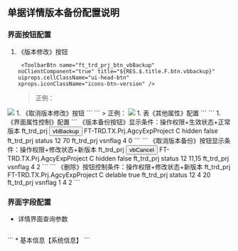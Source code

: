 ## 单据详情版本备份配置说明

### 界面按钮配置

1. 《版本修改》按钮
	```
	 <ToolbarBtn name="ft_trd_prj_btn_vbBackup"    noClientComponent="true" title="${RES.$.title.F.btn.vbbackup}" uiprops.cellClassName="ui-head-btn"        xprops.iconClassName="icons-btn-version" />
	```
	> 正例：
<img src='help/FT-CODE/images/FTVBHistory/0001.png' />
1. 《取消版本修改》按钮
	```
	<ToolbarBtn name="ft_trd_prj_btn_vbCancel"    noClientComponent="true" title="${RES.$.title.F.btn.vbcancel}"      uiprops.cellClassName="ui-head-btn" xprops.iconClassName="icons-btn-version" /> 
	```
	> 正例：
<img src='help/FT-CODE/images/FTVBHistory/0002.png' />
1. 表《其他属性》配置
	```
	<attrs>
            <attr type="203" name="vbBackup" title="${RES.$.title.F.btn.vbbackup}" _rlog="true" />
            <attr type="203" name="vbCancel" title="${RES.$.title.F.btn.vbcancel}" _rlog="true" />
        </attrs>
	```
1. 《界面属性控制》配置
	```
	《版本备份按钮》显示条件：操作权限+生效状态+正常版本
	<UIOpts>
		<uiname>ft_trd_prj</uiname>
		<button>vbBackup</button>
		<sheetcode>FT-TRD.TX.Prj.AgcyExpProject</sheetcode>
		<dataOpids>C</dataOpids><!-- 注意使用dataOpids -->
		<ctrlFields>hidden</ctrlFields>
		<setValue>false</setValue>
		<UIVals>
			<uiname>ft_trd_prj</uiname>
			<colname>status</colname>
			<sqltype>12</sqltype>
			<matchValue>70</matchValue>
		</UIVals>
		<UIVals>
			<uiname>ft_trd_prj</uiname>
			<colname>vsnflag</colname>
			<sqltype>4</sqltype>
			<matchValue>0</matchValue>
		</UIVals>
	</UIOpts>
```
```
	《取消版本备份》按钮显示条件：操作权限+修改状态+新版本
	<UIOpts>
		<uiname>ft_trd_prj</uiname>
		<button>vbCancel</button>
		<sheetcode>FT-TRD.TX.Prj.AgcyExpProject</sheetcode>
		<dataOpids>C</dataOpids><!-- 注意使用dataOpids -->
		<ctrlFields>hidden</ctrlFields>
		<setValue>false</setValue>
		<UIVals>
			<uiname>ft_trd_prj</uiname>
			<colname>status</colname>
			<sqltype>12</sqltype>
			<matchValue>11,15</matchValue>
		</UIVals>
		<UIVals>
			<uiname>ft_trd_prj</uiname>
			<colname>vsnflag</colname>
			<sqltype>4</sqltype>
			<matchValue>2</matchValue>
		</UIVals>
	</UIOpts>
	```
	```
	《删除》按钮控制条件：操作权限+修改状态+新版本<!-- 注意版本备份数据不允许删除，只允许取消版本备份 -->
	<UIOpts>
		<uiname>ft_trd_prj</uiname>
		<sheetcode>FT-TRD.TX.Prj.AgcyExpProject</sheetcode>
		<dataOpids>C</dataOpids> <!-- 注意使用dataOpids -->
		<ctrlFields>delable</ctrlFields>
		<setValue>true</setValue>
		<UIVals>
			<uiname>ft_trd_prj</uiname>
			<colname>status</colname>
			<sqltype>12</sqltype>
			<matchMode>4</matchMode>
			<matchValue>20</matchValue>
		</UIVals>
		<UIVals>
			<uiname>ft_trd_prj</uiname>
			<colname>vsnflag</colname>
			<negmatch>1</negmatch>
			<sqltype>4</sqltype>
			<matchValue>2</matchValue>
		</UIVals>
	</UIOpts>
	```
	
### 界面字段配置

* 详情界面查询参数
	```
<c name="vsn" title="${RES.$.vsn}" sqltype="4" />
	```
* 基本信息【系统信息】
	```
<c name="vsn" title="${RES.$.vsn}"   sqltype="4" width="${RES.FT-CODE.D.BR.CW.vsn}" rdonly="true" />
<c name="vsnflag" title="${RES.$.vsnflag}"    sqltype="4" width="60" rdonly="true" hidden="true" />
	```

### 单据状态配置

* 单据状态码表
	```
必须配置版本备份状态【11：修改】
	```

### 系统功能监听配置

* 系统功能UI
```
 <Groups id="版本备份">
        <Functions>
            <Functype>SN-PLAT.JS</Functype>
            <Subtype>2</Subtype>
            <Funcimpl>#new snsoft.ft.comm.vnbk.FTVersionBackupListener({sheetCode:'FT-TRD.TX.Prj.AgcyExpProject'})</Funcimpl><!--sheetCode:单据编号-->
            <Remark>版本备份</Remark>
        </Functions>
    </Groups>
```
* 系统功能SV
```
    <Functions>
        <Functype>SN-PLAT.SV</Functype>
        <Subtype>1</Subtype>
        <Funcimpl><![CDATA[
        SN-PLAT.VersionBackupFunctionListener
        ]]></Funcimpl>
        <Remark>版本备份</Remark>
    </Functions>
```

### 表结构

1. 建表文件
	* 表结构强制存在字段
```
<column name="vsn" title="版本号" type="SMALLINT"/>
<column name="vsnflag" title="版本标记" type="SMALLINT"/>
<c name="ratifydate" title="生效时间"  sqltype="91" rdonly="true" newLine="true" hidden="true"/>
<c name="curratifydate" title="生效时间"  sqltype="91" rdonly="true"/>
```
	* 版本备份表表结构
```
	 <table id="33040" name="ft_trd_prj_vb" title="项目 " datasrcid="FT-TRD_W" rdatasrcid="FT-TRD_R"   storegrp="SNFTTRDDATA_TBS">
           <columns cpFromTable="ft_trd_prj"/> 
    </table>
```
1. 字段说明
	* 版本备份表表结构vsn说明	
	```
	代表本条数据的版本号
	```
	* 版本备份表表结构vsnflag说明	
	```
	0：正常版本
	1：老版本
	2：新版本
	3：历史版本
	6：自动备份（禁止手工取消备份）（也属于新版本）
	```		
	* ratifydate字段说明	
	```
	版本号为1的数据生效时间
	```
	* curratifydate字段说明	
	```
	当前版本的数据生效时间
	```		
	* 版本备份常量类
	```
	snsoft.plat.bas.sheet.vnbk.service.VBConst
	```
1. VO实体类
	* 实体类
```
必须实现接口snsoft.plat.bas.sheet.vnbk.vo.VersionBackupVO
vsn:默认值[1],vsnflag:默认值[0]
重写方法getVsnflag()，setVsnflag(Integer vsnflag)
```
	* 查询服务接口
```
查询服务接口参数对象必须实现接口snsoft.plat.bas.sheet.vnbk.service.VBVersionParams
重写方法getInnerCode()
```

### XML配置的配置说明
1. 版本备份配置文件
	* 配置文件目录
```
src/main/resources/cfg/res/vnbk
```
	* 配置文件名称
```
单据编号.xml
```
	* 配置文件样例
```
<?xml version="1.0" encoding="UTF-8"?>
<VersionBackupDef xmlns="http://www.snsoft.com.cn/schema/VersionBackupDef" xsi:schemaLocation="http://www.snsoft.com.cn/schema/VersionBackupDef http://www.snsoft.com.cn/schema/VersionBackupDef.xsd" xmlns:xsi="http://www.w3.org/2001/XMLSchema-instance">
    <Title>标题</Title>
    <Listeners><![CDATA[
        版本备份监听
    ]]></Listeners>
    <TacFormula><![CDATA[
        版本备份Tac监听
    ]]></TacFormula>
    <Remark><![CDATA[
        版本备份说明
    ]]></Remark>
    <Details>
        <NoBackupTableName>不备份表名</NoBackupTableName>
        <NoBackupColumnName>不备份列名</NoBackupColumnName>
    </Details>
    <Details>
        <NoBackupTableName>不备份表名</NoBackupTableName>
        <NoBackupColumnName>*</NoBackupColumnName>
    </Details>
</VersionBackupDef>
```
	* 业务层单据必须配置的Listeners处理
```
 #SN-PLAT.StatusVersionBackupListener<!--处理单据状态-->
 #SN-APPR.ApprVersionBackupListener<!--处理单据审批信息-->
  snsoft.plat.bas.sheet.doc.service.impl.SheetDocVersionBackupListener.new? attachCfg=主表表名:单据编号#附件表表名<!--需要处理单据附件信息时必须配置-->
  snsoft.ft.trd.comm.term.service.impl.SheetTermVersionBackupListener.new<!--需要处理单据条款信息时必须配置-->
```

## 单据详情《版本》页签配置说明

### 版本比对界面

* 界面引用配置
	```
<m:B title="版本">
<include src="SN-PLAT.VBVersion.VBHistoryEmbed#vbhistory" mainui="主界面名称"/>
</m:B>
	```
	> 正例：
<img src='help/FT-CODE/images/FTVBHistory/0003.png' />

### 单据详情查询参数配置

* 详情界面查询参数
	```
<c name="oldvsn" title="历史版本号" sqltype="4" />
	```
> 正例：
<img src='help/FT-CODE/images/FTVBHistory/0004.png' />

### 版本比对系统功能监听配置

* 系统功能UI
```
        <Functions>
            <Functype>SN-PLAT.JS</Functype>
            <Subtype>2</Subtype>
            <Funcimpl><![CDATA[
		#new snsoft.plat.bas.sheet.vnbk.CompareVersionJSListener({mUiName:'ft_trd_prj',ignoCmpTbls:'ft_trd_pft,apprdata'})
		]]></Funcimpl>
            <Remark>版本比对客户端监听</Remark>
        </Functions>
        <Functions>
            <Functype>SN-PLAT.UI</Functype>
            <Subtype>2</Subtype>
            <Funcimpl><![CDATA[
		snsoft.plat.bas.sheet.vnbk.CompareVersionUIListener.new
		]]></Funcimpl>
            <Remark>版本比对UI监听</Remark>
        </Functions>
```
* 系统功能SV
```
    	<Functions>
            <Functype>SN-PLAT.SV</Functype>
            <Subtype>1</Subtype>
            <Funcimpl>FT-TRD.COMM.VersionStatusTimeListener</Funcimpl>
            <Remark>生效时间赋值</Remark>
        </Functions>
```
	
## 底层版本备份功能及参数说明

* 参考文档
[参考文档](https://n.esnsoft.cn/N9Bhelp/help.html?helpFile=help/SN-PLAT/Sheet/VersionBackup.md)

* 参考实际业务单据
```
合作出口审批单
```
